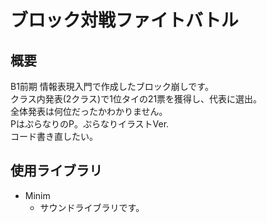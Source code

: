 # ブロック対戦ファイトバトル
## 概要
B1前期 情報表現入門で作成したブロック崩しです。  
クラス内発表(2クラス)で1位タイの21票を獲得し、代表に選出。  
全体発表は何位だったかわかりません。  
PはぷらなりのP。ぷらなりイラストVer.  
コード書き直したい。

## 使用ライブラリ
- Minim
  - サウンドライブラリです。